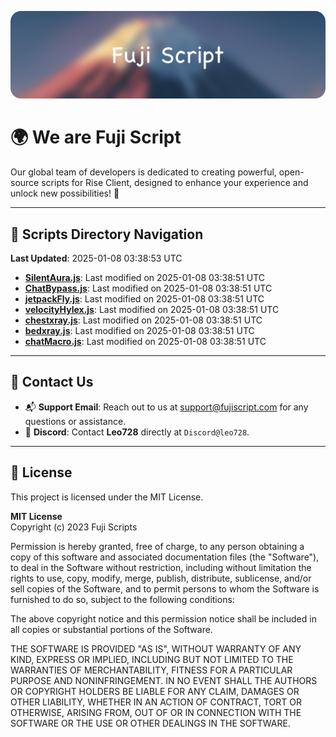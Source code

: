 ![Banner](.github/b.webp)

# 🌍 **We are Fuji Script**

Our global team of developers is dedicated to creating powerful, open-source scripts for Rise Client, designed to enhance your experience and unlock new possibilities! 🌟

---
<!-- SCRIPTS_NAVIGATION_START -->
## 📂 **Scripts Directory Navigation**

**Last Updated**: 2025-01-08 03:38:53 UTC

- **[SilentAura.js](scripts/SilentAura.js)**: Last modified on 2025-01-08 03:38:51 UTC
- **[ChatBypass.js](scripts/ChatBypass.js)**: Last modified on 2025-01-08 03:38:51 UTC
- **[jetpackFly.js](scripts/jetpackFly.js)**: Last modified on 2025-01-08 03:38:51 UTC
- **[velocityHylex.js](scripts/velocityHylex.js)**: Last modified on 2025-01-08 03:38:51 UTC
- **[chestxray.js](scripts/chestxray.js)**: Last modified on 2025-01-08 03:38:51 UTC
- **[bedxray.js](scripts/bedxray.js)**: Last modified on 2025-01-08 03:38:51 UTC
- **[chatMacro.js](scripts/chatMacro.js)**: Last modified on 2025-01-08 03:38:51 UTC

<!-- SCRIPTS_NAVIGATION_END -->

---

## 💬 **Contact Us**  
- 📬 **Support Email**: Reach out to us at [support@fujiscript.com](mailto:support@fujiscript.com) for any questions or assistance.  
- 💬 **Discord**: Contact **Leo728** directly at `Discord@leo728`.

---

## 📜 **License**

This project is licensed under the MIT License.  

**MIT License**  
Copyright (c) 2023 Fuji Scripts  

Permission is hereby granted, free of charge, to any person obtaining a copy of this software and associated documentation files (the "Software"), to deal in the Software without restriction, including without limitation the rights to use, copy, modify, merge, publish, distribute, sublicense, and/or sell copies of the Software, and to permit persons to whom the Software is furnished to do so, subject to the following conditions:  

The above copyright notice and this permission notice shall be included in all copies or substantial portions of the Software.  

THE SOFTWARE IS PROVIDED "AS IS", WITHOUT WARRANTY OF ANY KIND, EXPRESS OR IMPLIED, INCLUDING BUT NOT LIMITED TO THE WARRANTIES OF MERCHANTABILITY, FITNESS FOR A PARTICULAR PURPOSE AND NONINFRINGEMENT. IN NO EVENT SHALL THE AUTHORS OR COPYRIGHT HOLDERS BE LIABLE FOR ANY CLAIM, DAMAGES OR OTHER LIABILITY, WHETHER IN AN ACTION OF CONTRACT, TORT OR OTHERWISE, ARISING FROM, OUT OF OR IN CONNECTION WITH THE SOFTWARE OR THE USE OR OTHER DEALINGS IN THE SOFTWARE.  
